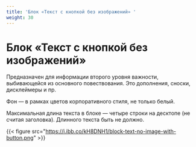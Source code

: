 ```yaml
---
title: 'Блок «Текст с кнопкой без изображений» '
weight: 30
---
```

# Блок «Текст с кнопкой без изображений»

Предназначен для информации второго уровня важности, выбивающейся из основного повествования. Это дополнения, сноски, дисклеймеры и пр.

Фон — в рамках цветов корпоративного стиля, не только белый.

Максимальная длина текста в блоке — четыре строки на десктопе (не считая заголовка). Длинного текста быть не должно.



{{< figure src="https://i.ibb.co/kH8DNH1/block-text-no-image-with-button.png" >}}



